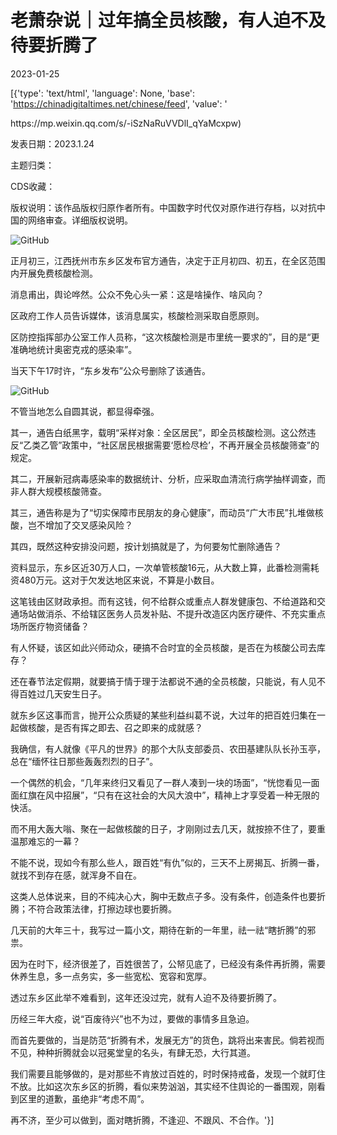 # 老萧杂说｜过年搞全员核酸，有人迫不及待要折腾了

2023-01-25

[{'type': 'text/html', 'language': None, 'base': 'https://chinadigitaltimes.net/chinese/feed', 'value': '

<div class="su-spoiler-title)

标题：过年搞全员核酸，有人迫不及待要折腾了

作者：秃笔的老萧

来源：<a href="https://mp.weixin.qq.com/s/-iSzNaRuVVDlI_qYaMcxpw)

发表日期：2023.1.24

主题归类：

CDS收藏：

版权说明：该作品版权归原作者所有。中国数字时代仅对原作进行存档，以对抗中国的网络审查。详细版权说明。





![GitHub](https://chinadigitaltimes.net/chinese/files/2023/01/image-1674628902345.png)

正月初三，江西抚州市东乡区发布官方通告，决定于正月初四、初五，在全区范围内开展免费核酸检测。

消息甫出，舆论哗然。公众不免心头一紧：这是啥操作、啥风向？

区政府工作人员告诉媒体，该消息属实，核酸检测采取自愿原则。

区防控指挥部办公室工作人员称，“这次核酸检测是市里统一要求的”，目的是“更准确地统计奥密克戎的感染率”。

当天下午17时许，“东乡发布”公众号删除了该通告。

![GitHub](https://chinadigitaltimes.net/chinese/files/2023/01/post-692319-63d0cffa298e6.png)

不管当地怎么自圆其说，都显得牵强。

其一，通告白纸黑字，载明“采样对象：全区居民”，即全员核酸检测。这公然违反“乙类乙管”政策中，“社区居民根据需要‘愿检尽检’，不再开展全员核酸筛查”的规定。

其二，开展新冠病毒感染率的数据统计、分析，应采取血清流行病学抽样调查，而非人群大规模核酸筛查。

其三，通告称是为了“切实保障市民朋友的身心健康”，而动员“广大市民”扎堆做核酸，岂不增加了交叉感染风险？

其四，既然这种安排没问题，按计划搞就是了，为何要匆忙删除通告？

资料显示，东乡区近30万人口，一次单管核酸16元，从大数上算，此番检测需耗资480万元。这对于欠发达地区来说，不算是小数目。

这笔钱由区财政承担。而有这钱，何不给群众或重点人群发健康包、不给道路和交通场站做消杀、不给辖区医务人员发补贴、不提升改造区内医疗硬件、不充实重点场所医疗物资储备？

有人怀疑，该区如此兴师动众，硬搞不合时宜的全员核酸，是否在为核酸公司去库存？

还在春节法定假期，就要搞于情于理于法都说不通的全员核酸，只能说，有人见不得百姓过几天安生日子。

就东乡区这事而言，抛开公众质疑的某些利益纠葛不说，大过年的把百姓归集在一起做核酸，是否有挥之即去、召之即来的成就感？

我确信，有人就像《平凡的世界》的那个大队支部委员、农田基建队队长孙玉亭，总在“缅怀往日那些轰轰烈烈的日子”。

一个偶然的机会，“几年来终归又看见了一群人凑到一块的场面”，“恍惚看见一面面红旗在风中招展”，“只有在这社会的大风大浪中”，精神上才享受着一种无限的快活。

而不用大轰大嗡、聚在一起做核酸的日子，才刚刚过去几天，就按捺不住了，要重温那难忘的一幕？

不能不说，现如今有那么些人，跟百姓“有仇”似的，三天不上房揭瓦、折腾一番，就找不到存在感，就浑身不自在。

这类人总体说来，目的不纯决心大，胸中无数点子多。没有条件，创造条件也要折腾；不符合政策法律，打擦边球也要折腾。

几天前的大年三十，我写过一篇小文，期待在新的一年里，祛一祛“瞎折腾”的邪祟。

因为在时下，经济很差了，百姓很苦了，公帑见底了，已经没有条件再折腾，需要休养生息，多一点务实，多一些宽松、宽容和宽厚。

透过东乡区此举不难看到，这年还没过完，就有人迫不及待要折腾了。

历经三年大疫，说“百废待兴”也不为过，要做的事情多且急迫。

而首先要做的，当是防范“折腾有术，发展无方”的货色，跳将出来害民。倘若视而不见，种种折腾就会以冠冕堂皇的名头，有肆无恐，大行其道。

我们需要且能够做的，是对那些不肯放过百姓的，时时保持戒备，发现一个就盯住不放。比如这次东乡区的折腾，看似来势汹汹，其实经不住舆论的一番围观，刚看到区里的道歉，虽绝非“考虑不周”。

再不济，至少可以做到，面对瞎折腾，不逢迎、不跟风、不合作。'}]